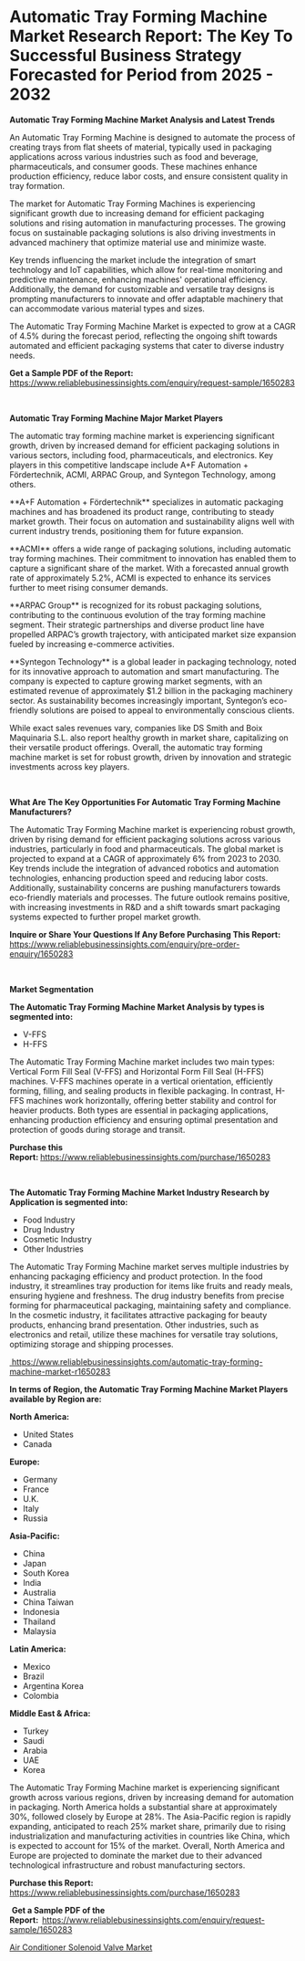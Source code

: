 <p><h1>Automatic Tray Forming Machine Market Research Report: The Key To Successful Business Strategy Forecasted for Period from 2025 - 2032</h1></p><p><strong>Automatic Tray Forming Machine Market Analysis and Latest Trends</strong></p>
<p><p>An Automatic Tray Forming Machine is designed to automate the process of creating trays from flat sheets of material, typically used in packaging applications across various industries such as food and beverage, pharmaceuticals, and consumer goods. These machines enhance production efficiency, reduce labor costs, and ensure consistent quality in tray formation.</p><p>The market for Automatic Tray Forming Machines is experiencing significant growth due to increasing demand for efficient packaging solutions and rising automation in manufacturing processes. The growing focus on sustainable packaging solutions is also driving investments in advanced machinery that optimize material use and minimize waste.</p><p>Key trends influencing the market include the integration of smart technology and IoT capabilities, which allow for real-time monitoring and predictive maintenance, enhancing machines' operational efficiency. Additionally, the demand for customizable and versatile tray designs is prompting manufacturers to innovate and offer adaptable machinery that can accommodate various material types and sizes.</p><p>The Automatic Tray Forming Machine Market is expected to grow at a CAGR of 4.5% during the forecast period, reflecting the ongoing shift towards automated and efficient packaging systems that cater to diverse industry needs.</p></p>
<p><strong>Get a Sample PDF of the Report:&nbsp;</strong> <a href="https://www.reliablebusinessinsights.com/enquiry/request-sample/1650283?utm_campaign=2439&utm_medium=2&utm_source=Github&utm_content=ia&utm_term=17022025&utm_id=automatic-tray-forming-machine">https://www.reliablebusinessinsights.com/enquiry/request-sample/1650283</a></p>
<p>&nbsp;</p>
<p><strong>Automatic Tray Forming Machine Major Market Players</strong></p>
<p><p>The automatic tray forming machine market is experiencing significant growth, driven by increased demand for efficient packaging solutions in various sectors, including food, pharmaceuticals, and electronics. Key players in this competitive landscape include A+F Automation + Fördertechnik, ACMI, ARPAC Group, and Syntegon Technology, among others.</p><p>**A+F Automation + Fördertechnik** specializes in automatic packaging machines and has broadened its product range, contributing to steady market growth. Their focus on automation and sustainability aligns well with current industry trends, positioning them for future expansion.</p><p>**ACMI** offers a wide range of packaging solutions, including automatic tray forming machines. Their commitment to innovation has enabled them to capture a significant share of the market. With a forecasted annual growth rate of approximately 5.2%, ACMI is expected to enhance its services further to meet rising consumer demands.</p><p>**ARPAC Group** is recognized for its robust packaging solutions, contributing to the continuous evolution of the tray forming machine segment. Their strategic partnerships and diverse product line have propelled ARPAC’s growth trajectory, with anticipated market size expansion fueled by increasing e-commerce activities.</p><p>**Syntegon Technology** is a global leader in packaging technology, noted for its innovative approach to automation and smart manufacturing. The company is expected to capture growing market segments, with an estimated revenue of approximately $1.2 billion in the packaging machinery sector. As sustainability becomes increasingly important, Syntegon’s eco-friendly solutions are poised to appeal to environmentally conscious clients.</p><p>While exact sales revenues vary, companies like DS Smith and Boix Maquinaria S.L. also report healthy growth in market share, capitalizing on their versatile product offerings. Overall, the automatic tray forming machine market is set for robust growth, driven by innovation and strategic investments across key players.</p></p>
<p>&nbsp;</p>
<p><strong>What Are The Key Opportunities For Automatic Tray Forming Machine Manufacturers?</strong></p>
<p><p>The Automatic Tray Forming Machine market is experiencing robust growth, driven by rising demand for efficient packaging solutions across various industries, particularly in food and pharmaceuticals. The global market is projected to expand at a CAGR of approximately 6% from 2023 to 2030. Key trends include the integration of advanced robotics and automation technologies, enhancing production speed and reducing labor costs. Additionally, sustainability concerns are pushing manufacturers towards eco-friendly materials and processes. The future outlook remains positive, with increasing investments in R&D and a shift towards smart packaging systems expected to further propel market growth.</p></p>
<p><strong>Inquire or Share Your Questions If Any Before Purchasing This Report:</strong> <a href="https://www.reliablebusinessinsights.com/enquiry/pre-order-enquiry/1650283?utm_campaign=2439&utm_medium=2&utm_source=Github&utm_content=ia&utm_term=17022025&utm_id=automatic-tray-forming-machine">https://www.reliablebusinessinsights.com/enquiry/pre-order-enquiry/1650283</a></p>
<p>&nbsp;</p>
<p><strong>Market Segmentation</strong></p>
<p><strong>The Automatic Tray Forming Machine Market Analysis by types is segmented into:</strong></p>
<p><ul><li>V-FFS</li><li>H-FFS</li></ul></p>
<p><p>The Automatic Tray Forming Machine market includes two main types: Vertical Form Fill Seal (V-FFS) and Horizontal Form Fill Seal (H-FFS) machines. V-FFS machines operate in a vertical orientation, efficiently forming, filling, and sealing products in flexible packaging. In contrast, H-FFS machines work horizontally, offering better stability and control for heavier products. Both types are essential in packaging applications, enhancing production efficiency and ensuring optimal presentation and protection of goods during storage and transit.</p></p>
<p><strong>Purchase this Report:&nbsp;</strong><a href="https://www.reliablebusinessinsights.com/purchase/1650283?utm_campaign=2439&utm_medium=2&utm_source=Github&utm_content=ia&utm_term=17022025&utm_id=automatic-tray-forming-machine">https://www.reliablebusinessinsights.com/purchase/1650283</a></p>
<p>&nbsp;</p>
<p><strong>The Automatic Tray Forming Machine Market Industry Research by Application is segmented into:</strong></p>
<p><ul><li>Food Industry</li><li>Drug Industry</li><li>Cosmetic Industry</li><li>Other Industries</li></ul></p>
<p><p>The Automatic Tray Forming Machine market serves multiple industries by enhancing packaging efficiency and product protection. In the food industry, it streamlines tray production for items like fruits and ready meals, ensuring hygiene and freshness. The drug industry benefits from precise forming for pharmaceutical packaging, maintaining safety and compliance. In the cosmetic industry, it facilitates attractive packaging for beauty products, enhancing brand presentation. Other industries, such as electronics and retail, utilize these machines for versatile tray solutions, optimizing storage and shipping processes.</p></p>
<p><a href="https://www.reliablebusinessinsights.com/automatic-tray-forming-machine-market-r1650283?utm_campaign=2439&utm_medium=2&utm_source=Github&utm_content=ia&utm_term=17022025&utm_id=automatic-tray-forming-machine">&nbsp;https://www.reliablebusinessinsights.com/automatic-tray-forming-machine-market-r1650283</a></p>
<p><strong>In terms of Region, the Automatic Tray Forming Machine Market Players available by Region are:</strong></p>
<p>
    <p> <strong> North America: </strong>
        <ul>
            <li>United States</li>
            <li>Canada</li>
        </ul>
        </p> 
    <p> <strong> Europe: </strong>
        <ul>
            <li>Germany</li>
            <li>France</li>
            <li>U.K.</li>
            <li>Italy</li>
            <li>Russia</li>
        </ul>
        </p> 
    <p> <strong> Asia-Pacific: </strong>
        <ul>
            <li>China</li>
            <li>Japan</li>
            <li>South Korea</li>
            <li>India</li>
            <li>Australia</li>
            <li>China Taiwan</li>
            <li>Indonesia</li>
            <li>Thailand</li>
            <li>Malaysia</li>
        </ul>
        </p> 
    <p> <strong> Latin America: </strong>
        <ul>
            <li>Mexico</li>
            <li>Brazil</li>
            <li>Argentina Korea</li>
            <li>Colombia</li>
        </ul>
        </p> 
    <p> <strong> Middle East & Africa: </strong>
        <ul>
            <li>Turkey</li>
            <li>Saudi</li>
            <li>Arabia</li>
            <li>UAE</li>
            <li>Korea</li>
        </ul>
    </p>
    </p>
<p><p>The Automatic Tray Forming Machine market is experiencing significant growth across various regions, driven by increasing demand for automation in packaging. North America holds a substantial share at approximately 30%, followed closely by Europe at 28%. The Asia-Pacific region is rapidly expanding, anticipated to reach 25% market share, primarily due to rising industrialization and manufacturing activities in countries like China, which is expected to account for 15% of the market. Overall, North America and Europe are projected to dominate the market due to their advanced technological infrastructure and robust manufacturing sectors.</p></p>
<p><strong>Purchase this Report: </strong><a href="https://www.reliablebusinessinsights.com/purchase/1650283?utm_campaign=2439&utm_medium=2&utm_source=Github&utm_content=ia&utm_term=17022025&utm_id=automatic-tray-forming-machine">https://www.reliablebusinessinsights.com/purchase/1650283</a></p>
<p>&nbsp;<strong>Get a Sample PDF of the Report:&nbsp;&nbsp;</strong><a href="https://www.reliablebusinessinsights.com/enquiry/request-sample/1650283?utm_campaign=2439&utm_medium=2&utm_source=Github&utm_content=ia&utm_term=17022025&utm_id=automatic-tray-forming-machine">https://www.reliablebusinessinsights.com/enquiry/request-sample/1650283</a></p>
<p><strong></strong></p>
<p><p><a href="https://github.com/mathastilley812967/Market-Research-Report-List-1/blob/main/air-conditioner-solenoid-valve-market.md?utm_campaign=2439&utm_medium=2&utm_source=Github&utm_content=ia&utm_term=17022025&utm_id=automatic-tray-forming-machine">Air Conditioner Solenoid Valve Market</a></p></p>